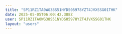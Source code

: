 ```yaml
---
title: "SP11RZ1TA0WG38S51NYDS05978YZT4JVXSSG01THK"
date: 2025-05-05T06:00:42.388Z
user: SP11RZ1TA0WG38S51NYDS05978YZT4JVXSSG01THK
layout: "users"
---
```

    